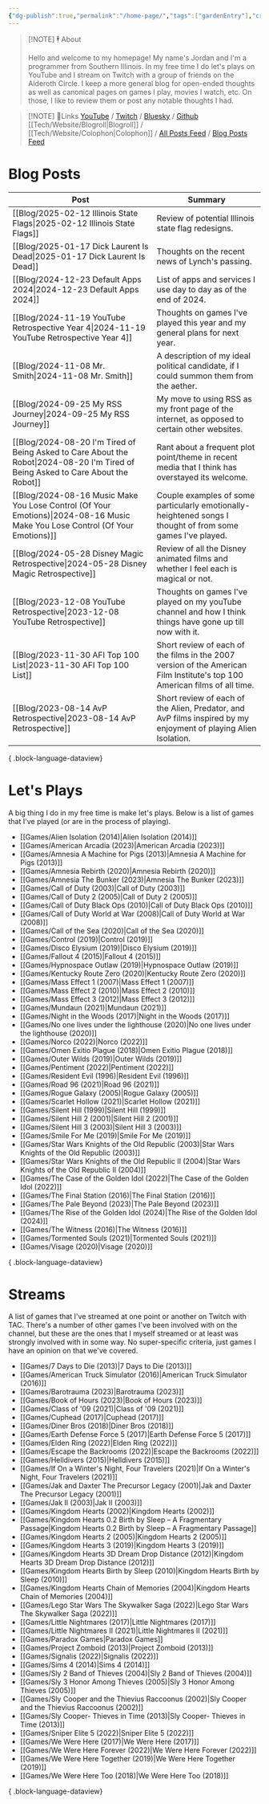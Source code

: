 ```yaml
---
{"dg-publish":true,"permalink":"/home-page/","tags":["gardenEntry"],"created":"2023-11-28","updated":"2025-01-21"}
---
```



> [!NOTE] 🕴 About
>
> Hello and welcome to my homepage! My name's Jordan and I'm a programmer from Southern Illinois. In my free time I do let's plays on YouTube and I stream on Twitch with a group of friends on the Alderoth Circle.  I keep a more general blog for open-ended thoughts as well as canonical pages on games I play, movies I watch, etc. On those, I like to review them or post any notable thoughts I had.

> [!NOTE]  🔗Links
> [YouTube](https://youtube.com/@jordan_maynor) / [Twitch](https://www.twitch.tv/TheAlderothCircle) / [Bluesky](https://bsky.app/profile/jtm.li) / [Github](https://github.com/JMaynor)
> [[Tech/Website/Blogroll\|Blogroll]] / [[Tech/Website/Colophon\|Colophon]] / [All Posts Feed](https://jtm.li/feed.xml) / [Blog Posts Feed](https://jtm.li/blogfeed.xml)

# Blog Posts

| Post                                                                                                                                 | Summary                                                                                                                    |
| ------------------------------------------------------------------------------------------------------------------------------------ | -------------------------------------------------------------------------------------------------------------------------- |
| [[Blog/2025-02-12 Illinois State Flags\|2025-02-12 Illinois State Flags]]                                                         | Review of potential Illinois state flag redesigns.                                                                         |
| [[Blog/2025-01-17 Dick Laurent Is Dead\|2025-01-17 Dick Laurent Is Dead]]                                                         | Thoughts on the recent news of Lynch's passing.                                                                            |
| [[Blog/2024-12-23 Default Apps 2024\|2024-12-23 Default Apps 2024]]                                                               | List of apps and services I use day to day as of the end of 2024.                                                          |
| [[Blog/2024-11-19 YouTube Retrospective Year 4\|2024-11-19 YouTube Retrospective Year 4]]                                         | Thoughts on games I've played this year and my general plans for next year.                                                |
| [[Blog/2024-11-08 Mr. Smith\|2024-11-08 Mr. Smith]]                                                                               | A description of my ideal political candidate, if I could summon them from the aether.                                     |
| [[Blog/2024-09-25 My RSS Journey\|2024-09-25 My RSS Journey]]                                                                     | My move to using RSS as my front page of the internet, as opposed to certain other websites.                               |
| [[Blog/2024-08-20 I'm Tired of Being Asked to Care About the Robot\|2024-08-20 I'm Tired of Being Asked to Care About the Robot]] | Rant about a frequent plot point/theme in recent media that I think has overstayed its welcome.                            |
| [[Blog/2024-08-16 Music Make You Lose Control (Of Your Emotions)\|2024-08-16 Music Make You Lose Control (Of Your Emotions)]]     | Couple examples of some particularly emotionally-heightened songs I thought of from some games I've played.                |
| [[Blog/2024-05-28 Disney Magic Retrospective\|2024-05-28 Disney Magic Retrospective]]                                             | Review of all the Disney animated films and whether I feel each is magical or not.                                         |
| [[Blog/2023-12-08 YouTube Retrospective\|2023-12-08 YouTube Retrospective]]                                                       | Thoughts on games I've played on my youTube channel and how I think things have gone up till now with it.                  |
| [[Blog/2023-11-30 AFI Top 100 List\|2023-11-30 AFI Top 100 List]]                                                                 | Short review of each of the films in the 2007 version of the American Film Institute's top 100 American films of all time. |
| [[Blog/2023-08-14 AvP Retrospective\|2023-08-14 AvP Retrospective]]                                                               | Short review of each of the Alien, Predator, and AvP films inspired by my enjoyment of playing Alien Isolation.            |

{ .block-language-dataview}

# Let's Plays

A big thing I do in my free time is make let's plays. Below is a list of games that I've played (or are in the process of playing).

- [[Games/Alien Isolation (2014)\|Alien Isolation (2014)]]
- [[Games/American Arcadia (2023)\|American Arcadia (2023)]]
- [[Games/Amnesia A Machine for Pigs (2013)\|Amnesia A Machine for Pigs (2013)]]
- [[Games/Amnesia Rebirth (2020)\|Amnesia Rebirth (2020)]]
- [[Games/Amnesia The Bunker (2023)\|Amnesia The Bunker (2023)]]
- [[Games/Call of Duty (2003)\|Call of Duty (2003)]]
- [[Games/Call of Duty 2 (2005)\|Call of Duty 2 (2005)]]
- [[Games/Call of Duty Black Ops (2010)\|Call of Duty Black Ops (2010)]]
- [[Games/Call of Duty World at War (2008)\|Call of Duty World at War (2008)]]
- [[Games/Call of the Sea (2020)\|Call of the Sea (2020)]]
- [[Games/Control (2019)\|Control (2019)]]
- [[Games/Disco Elysium (2019)\|Disco Elysium (2019)]]
- [[Games/Fallout 4 (2015)\|Fallout 4 (2015)]]
- [[Games/Hypnospace Outlaw (2019)\|Hypnospace Outlaw (2019)]]
- [[Games/Kentucky Route Zero (2020)\|Kentucky Route Zero (2020)]]
- [[Games/Mass Effect 1 (2007)\|Mass Effect 1 (2007)]]
- [[Games/Mass Effect 2 (2010)\|Mass Effect 2 (2010)]]
- [[Games/Mass Effect 3 (2012)\|Mass Effect 3 (2012)]]
- [[Games/Mundaun (2021)\|Mundaun (2021)]]
- [[Games/Night in the Woods (2017)\|Night in the Woods (2017)]]
- [[Games/No one lives under the lighthouse (2020)\|No one lives under the lighthouse (2020)]]
- [[Games/Norco (2022)\|Norco (2022)]]
- [[Games/Omen Exitio Plague (2018)\|Omen Exitio Plague (2018)]]
- [[Games/Outer Wilds (2019)\|Outer Wilds (2019)]]
- [[Games/Pentiment (2022)\|Pentiment (2022)]]
- [[Games/Resident Evil (1996)\|Resident Evil (1996)]]
- [[Games/Road 96 (2021)\|Road 96 (2021)]]
- [[Games/Rogue Galaxy (2005)\|Rogue Galaxy (2005)]]
- [[Games/Scarlet Hollow (2021)\|Scarlet Hollow (2021)]]
- [[Games/Silent Hill (1999)\|Silent Hill (1999)]]
- [[Games/Silent Hill 2 (2001)\|Silent Hill 2 (2001)]]
- [[Games/Silent Hill 3 (2003)\|Silent Hill 3 (2003)]]
- [[Games/Smile For Me (2019)\|Smile For Me (2019)]]
- [[Games/Star Wars Knights of the Old Republic (2003)\|Star Wars Knights of the Old Republic (2003)]]
- [[Games/Star Wars Knights of the Old Republic II (2004)\|Star Wars Knights of the Old Republic II (2004)]]
- [[Games/The Case of the Golden Idol (2022)\|The Case of the Golden Idol (2022)]]
- [[Games/The Final Station (2016)\|The Final Station (2016)]]
- [[Games/The Pale Beyond (2023)\|The Pale Beyond (2023)]]
- [[Games/The Rise of the Golden Idol (2024)\|The Rise of the Golden Idol (2024)]]
- [[Games/The Witness (2016)\|The Witness (2016)]]
- [[Games/Tormented Souls (2021)\|Tormented Souls (2021)]]
- [[Games/Visage (2020)\|Visage (2020)]]

{ .block-language-dataview}

# Streams

A list of games that I've streamed at one point or another on Twitch with TAC. There's a number of other games I've been involved with on the channel, but these are the ones that I myself streamed or at least was strongly involved with in some way. No super-specific criteria, just games I have an opinion on that we've covered.

- [[Games/7 Days to Die (2013)\|7 Days to Die (2013)]]
- [[Games/American Truck Simulator (2016)\|American Truck Simulator (2016)]]
- [[Games/Barotrauma (2023)\|Barotrauma (2023)]]
- [[Games/Book of Hours (2023)\|Book of Hours (2023)]]
- [[Games/Class of '09 (2021)\|Class of '09 (2021)]]
- [[Games/Cuphead (2017)\|Cuphead (2017)]]
- [[Games/Diner Bros (2018)\|Diner Bros (2018)]]
- [[Games/Earth Defense Force 5 (2017)\|Earth Defense Force 5 (2017)]]
- [[Games/Elden Ring (2022)\|Elden Ring (2022)]]
- [[Games/Escape the Backrooms (2022)\|Escape the Backrooms (2022)]]
- [[Games/Helldivers (2015)\|Helldivers (2015)]]
- [[Games/If On a Winter's Night, Four Travelers (2021)\|If On a Winter's Night, Four Travelers (2021)]]
- [[Games/Jak and Daxter The Precursor Legacy (2001)\|Jak and Daxter The Precursor Legacy (2001)]]
- [[Games/Jak II (2003)\|Jak II (2003)]]
- [[Games/Kingdom Hearts (2002)\|Kingdom Hearts (2002)]]
- [[Games/Kingdom Hearts 0.2 Birth by Sleep – A Fragmentary Passage\|Kingdom Hearts 0.2 Birth by Sleep – A Fragmentary Passage]]
- [[Games/Kingdom Hearts 2 (2005)\|Kingdom Hearts 2 (2005)]]
- [[Games/Kingdom Hearts 3 (2019)\|Kingdom Hearts 3 (2019)]]
- [[Games/Kingdom Hearts 3D Dream Drop Distance (2012)\|Kingdom Hearts 3D Dream Drop Distance (2012)]]
- [[Games/Kingdom Hearts Birth by Sleep (2010)\|Kingdom Hearts Birth by Sleep (2010)]]
- [[Games/Kingdom Hearts Chain of Memories (2004)\|Kingdom Hearts Chain of Memories (2004)]]
- [[Games/Lego Star Wars The Skywalker Saga (2022)\|Lego Star Wars The Skywalker Saga (2022)]]
- [[Games/Little Nightmares (2017)\|Little Nightmares (2017)]]
- [[Games/Little Nightmares II (2021)\|Little Nightmares II (2021)]]
- [[Games/Paradox Games\|Paradox Games]]
- [[Games/Project Zomboid (2013)\|Project Zomboid (2013)]]
- [[Games/Signalis (2022)\|Signalis (2022)]]
- [[Games/Sims 4 (2014)\|Sims 4 (2014)]]
- [[Games/Sly 2 Band of Thieves (2004)\|Sly 2 Band of Thieves (2004)]]
- [[Games/Sly 3 Honor Among Thieves (2005)\|Sly 3 Honor Among Thieves (2005)]]
- [[Games/Sly Cooper and the Thievius Raccoonus (2002)\|Sly Cooper and the Thievius Raccoonus (2002)]]
- [[Games/Sly Cooper- Thieves in Time (2013)\|Sly Cooper- Thieves in Time (2013)]]
- [[Games/Sniper Elite 5 (2022)\|Sniper Elite 5 (2022)]]
- [[Games/We Were Here (2017)\|We Were Here (2017)]]
- [[Games/We Were Here Forever (2022)\|We Were Here Forever (2022)]]
- [[Games/We Were Here Together (2019)\|We Were Here Together (2019)]]
- [[Games/We Were Here Too (2018)\|We Were Here Too (2018)]]

{ .block-language-dataview}

